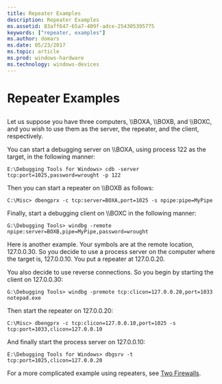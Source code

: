 ```yaml
---
title: Repeater Examples
description: Repeater Examples
ms.assetid: 83aff647-65a7-409f-adce-254305395775
keywords: ["repeater, examples"]
ms.author: domars
ms.date: 05/23/2017
ms.topic: article
ms.prod: windows-hardware
ms.technology: windows-devices
---
```


# Repeater Examples


## <span id="ddk_repeater_examples_dbg"></span><span id="DDK_REPEATER_EXAMPLES_DBG"></span>


Let us suppose you have three computers, \\\\BOXA, \\\\BOXB, and \\\\BOXC, and you wish to use them as the server, the repeater, and the client, respectively.

You can start a debugging server on \\\\BOXA, using process 122 as the target, in the following manner:

```
E:\Debugging Tools for Windows> cdb -server tcp:port=1025,password=wrought -p 122 
```

Then you can start a repeater on \\\\BOXB as follows:

```
C:\Misc> dbengprx -c tcp:server=BOXA,port=1025 -s npipe:pipe=MyPipe 
```

Finally, start a debugging client on \\\\BOXC in the following manner:

```
G:\Debugging Tools> windbg -remote npipe:server=BOXB,pipe=MyPipe,password=wrought 
```

Here is another example. Your symbols are at the remote location, 127.0.0.30. So you decide to use a process server on the computer where the target is, 127.0.0.10. You put a repeater at 127.0.0.20.

You also decide to use reverse connections. So you begin by starting the client on 127.0.0.30:

```
G:\Debugging Tools> windbg -premote tcp:clicon=127.0.0.20,port=1033 notepad.exe 
```

Then start the repeater on 127.0.0.20:

```
C:\Misc> dbengprx -c tcp:clicon=127.0.0.10,port=1025 -s tcp:port=1033,clicon=127.0.0.10 
```

And finally start the process server on 127.0.0.10:

```
E:\Debugging Tools for Windows> dbgsrv -t tcp:port=1025,clicon=127.0.0.20 
```

For a more complicated example using repeaters, see [Two Firewalls](two-firewalls.md).

 

 





